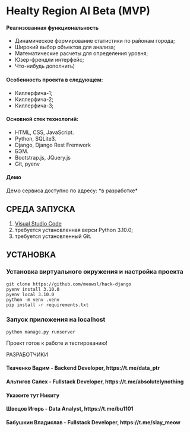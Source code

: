 
# Healty Region AI Beta (MVP)

<h4>Реализованная функциональность</h4>
<ul>
    <li>Динамическое формирование статистики по районам города;</li>
    <li>Широкий выбор объектов для анализа;</li>
    <li>Математические расчеты для определения уровня;</li>
    <li>Юзер-френдли интерфейс;</li>
    <li>Что-нибудь дополнить)</li>
</ul> 
<h4>Особенность проекта в следующем:</h4>
<ul>
 <li>Киллерфича-1;</li>
 <li>Киллерфича-2;</li>
 <li>Киллерфича-3;</li>  
 </ul>
 <h4>Основной стек технологий:</h4>
<ul>
	<li>HTML, CSS, JavaScript.</li>
	<li>Python, SQLite3.</li>
	<li>Django, Django Rest Fremwork</li>
	<li>БЭМ.</li>
	<li>Bootstrap.js, JQuery.js</li>
	<li>Git, pyenv</li>
 </ul>
 <h4>Демо</h4>
<p>Демо сервиса доступно по адресу: *в разработке* </p>

СРЕДА ЗАПУСКА
------------
1) <a href="https://code.visualstudio.com/">Visual Studio Code</a>
2) требуется установленная верси Python 3.10.0;
3) требуется установленный Git.

УСТАНОВКА
------------

### Установка виртуального окружения и настройка проекта
~~~
git clone https://github.com/meowsl/hack-django
pyenv install 3.10.0
pyenv local 3.10.0
python -m venv .venv
pip install -r requirements.txt
~~~

### Запуск приложения на localhost
~~~
python manage.py runserver
~~~

Проект готов к работе и тестированию!

РАЗРАБОТЧИКИ
<h4>Ткаченко Вадим - Backend Developer, https://t.me/data_ptr</h4>
<h4>Альтигов Салех - Fullstack Developer, https://t.me/absoluteIynothing</h4>
<h4> Укажите тут Никиту</h4>
<h4>Швецов Игорь - Data Analyst, https://t.me/bu1101</h4>
<h4>Бабушкин Владислав - Fullstack Developer, https://t.me/slay_meow</h4>
